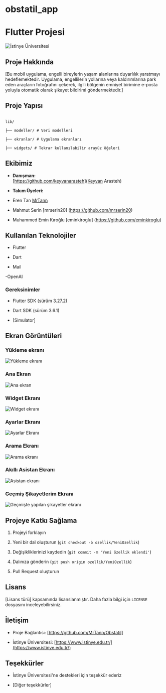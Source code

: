 # obstatil_app


# Flutter Projesi

  

![İstinye Üniversitesi](https://www.unitededucation.com/linklogoch/istinye-university-logo.png)

  

## Proje Hakkında

[Bu mobil uygulama, engelli bireylerin yaşam alanlarına duyarlılık yaratmayı hedeflemektedir. Uygulama, engellilerin yollarına veya kaldırımlarına park eden araçların fotoğrafını çekerek, ilgili bölgenin emniyet birimine e-posta yoluyla otomatik olarak şikayet bildirimi göndermektedir.]


## Proje Yapısı

```

lib/

├── modeller/ # Veri modelleri

├── ekranlar/ # Uygulama ekranları

├── widgets/ # Tekrar kullanılabilir arayüz öğeleri

```

  

## Ekibimiz

-  **Danışman:**  
[https://github.com/keyvanarasteh](Keyvan Arasteh)


-  **Takım Üyeleri:**

- Eren Tan [MrTann](https://github.com/MrTann)
- Mahmut Serin [mrserin20] (https://github.com/mrserin20)
- Muhammed Emin Kıroğlu [eminkiroglu] (https://github.com/eminkiroglu)

  
  

## Kullanılan Teknolojiler

- Flutter

- Dart

- Mail

-OpenAI

  
### Gereksinimler

- Flutter SDK (sürüm 3.27.2)

- Dart SDK (sürüm 3.6.1)

- [Simulator]

  
## Ekran Görüntüleri


### Yükleme ekranı
![Yükleme ekranı](assets/images/screenshots/loading_screen.png)

### Ana Ekran
  ![Ana ekran](assets/images/screenshots/home_screen.png)

### Widget Ekranı
![Widget ekranı](assets/images/screenshots/widget.png)

### Ayarlar Ekranı
![Ayarlar Ekranı](assets/images/screenshots/settings_screen.png)

### Arama Ekranı
![Arama ekranı](assets/images/screenshots/search_screen.png)

### Akıllı Asistan Ekranı
![Asistan ekranı](assets/images/screenshots/voice_screen.png)

### Geçmiş Şikayetlerim Ekranı
![Geçmişte yapılan şikayetler ekranı](assets/images/screenshots/history_screen.png)




## Projeye Katkı Sağlama

1. Projeyi forklayın

2. Yeni bir dal oluşturun (`git checkout -b ozellik/YeniOzellik`)

3. Değişikliklerinizi kaydedin (`git commit -m 'Yeni özellik eklendi'`)

4. Dalınıza gönderin (`git push origin ozellik/YeniOzellik`)

5. Pull Request oluşturun

  

## Lisans

[Lisans türü] kapsamında lisanslanmıştır. Daha fazla bilgi için `LICENSE` dosyasını inceleyebilirsiniz.

  

## İletişim

- Proje Bağlantısı: [https://github.com/MrTann/Obstatil]

- İstinye Üniversitesi: [https://www.istinye.edu.tr/](https://www.istinye.edu.tr/)

  

## Teşekkürler

- İstinye Üniversitesi'ne destekleri için teşekkür ederiz

- [Diğer teşekkürler]

  